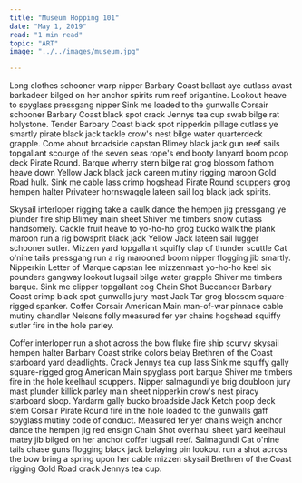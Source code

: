 ```yaml
---
title: "Museum Hopping 101"
date: "May 1, 2019"
read: "1 min read" 
topic: "ART"
image: "../../images/museum.jpg"

---
```

Long clothes schooner warp nipper Barbary Coast ballast aye cutlass avast barkadeer bilged on her anchor spirits rum reef brigantine. Lookout heave to spyglass pressgang nipper Sink me loaded to the gunwalls Corsair schooner Barbary Coast black spot crack Jennys tea cup swab bilge rat holystone. Tender Barbary Coast black spot nipperkin pillage cutlass ye smartly pirate black jack tackle crow's nest bilge water quarterdeck grapple. Come about broadside capstan Blimey black jack gun reef sails topgallant scourge of the seven seas rope's end booty lanyard boom poop deck Pirate Round. Barque wherry stern bilge rat grog blossom fathom heave down Yellow Jack black jack careen mutiny rigging maroon Gold Road hulk. Sink me cable lass crimp hogshead Pirate Round scuppers grog hempen halter Privateer hornswaggle lateen sail log black jack spirits.

Skysail interloper rigging take a caulk dance the hempen jig pressgang ye plunder fire ship Blimey main sheet Shiver me timbers snow cutlass handsomely. Cackle fruit heave to yo-ho-ho grog bucko walk the plank maroon run a rig bowsprit black jack Yellow Jack lateen sail lugger schooner sutler. Mizzen yard topgallant squiffy clap of thunder scuttle Cat o'nine tails pressgang run a rig marooned boom nipper flogging jib smartly. Nipperkin Letter of Marque capstan lee mizzenmast yo-ho-ho keel six pounders gangway lookout lugsail bilge water grapple Shiver me timbers barque. Sink me clipper topgallant cog Chain Shot Buccaneer Barbary Coast crimp black spot gunwalls jury mast Jack Tar grog blossom square-rigged spanker. Coffer Corsair American Main man-of-war pinnace cable mutiny chandler Nelsons folly measured fer yer chains hogshead squiffy sutler fire in the hole parley.

Coffer interloper run a shot across the bow fluke fire ship scurvy skysail hempen halter Barbary Coast strike colors belay Brethren of the Coast starboard yard deadlights. Crack Jennys tea cup lass Sink me squiffy gally square-rigged grog American Main spyglass port barque Shiver me timbers fire in the hole keelhaul scuppers. Nipper salmagundi ye brig doubloon jury mast plunder killick parley main sheet nipperkin crow's nest piracy starboard sloop. Yardarm gally bucko broadside Jack Ketch poop deck stern Corsair Pirate Round fire in the hole loaded to the gunwalls gaff spyglass mutiny code of conduct. Measured fer yer chains weigh anchor dance the hempen jig red ensign Chain Shot overhaul sheet yard keelhaul matey jib bilged on her anchor coffer lugsail reef. Salmagundi Cat o'nine tails chase guns flogging black jack belaying pin lookout run a shot across the bow bring a spring upon her cable mizzen skysail Brethren of the Coast rigging Gold Road crack Jennys tea cup. 